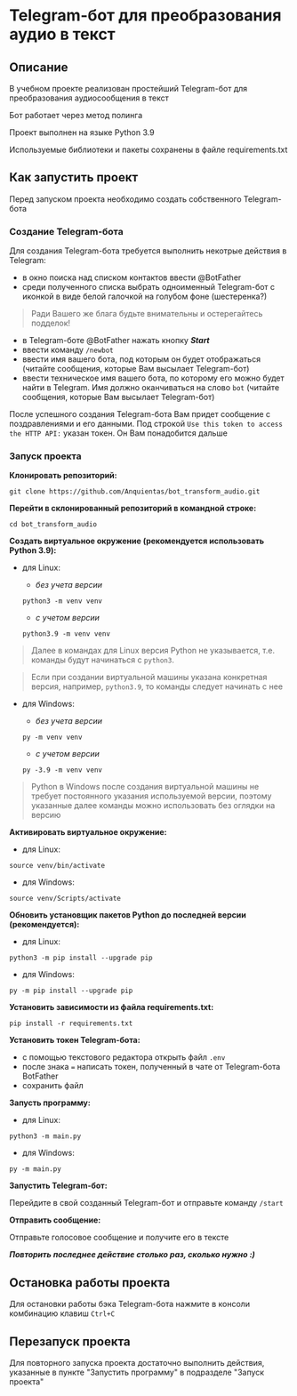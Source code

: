 # Telegram-бот для преобразования аудио в текст

## Описание
В учебном проекте реализован простейший Telegram-бот для преобразования аудиосообщения в текст

Бот работает через метод полинга

Проект выполнен на языке Python 3.9

Используемые библиотеки и пакеты сохранены в файле requirements.txt

## Как запустить проект

Перед запуском проекта необходимо создать собственного Telegram-бота

### Создание Telegram-бота

Для создания Telegram-бота требуется выполнить некотрые действия в Telegram:

* в окно поиска над списком контактов ввести @BotFather
* среди полученного списка выбрать одноименный Telegram-бот с иконкой в виде белой галочкой на голубом фоне (шестеренка?)

> Ради Вашего же блага будьте внимательны и остерегайтесь подделок!

* в Telegram-боте @BotFather нажать кнопку ***Start***
* ввести команду ```/newbot```
* ввести имя вашего бота, под которым он будет отображаться (читайте сообщения, которые Вам высылает Telegram-бот)
* ввести техническое имя вашего бота, по которому его можно будет найти в Telegram. Имя должно оканчиваться на слово ```bot``` (читайте сообщения, которые Вам высылает Telegram-бот)

После успешного создания Telegram-бота Вам придет сообщение с поздравлениями и его данными. Под строкой ```Use this token to access the HTTP API:``` указан токен. Он Вам понадобится дальше

### Запуск проекта

**Клонировать репозиторий:**

```
git clone https://github.com/Anquientas/bot_transform_audio.git
```

**Перейти в склонированный репозиторий в командной строке:**

```
cd bot_transform_audio
```

**Cоздать  виртуальное окружение (рекомендуется использовать Python 3.9):**

* для Linux:

    + *без учета версии*

    ```
    python3 -m venv venv
    ```

    + *с учетом версии*

    ```
    python3.9 -m venv venv
    ```

> Далее в командах для Linux версия Python не указывается, т.е. команды будут начинаться с ```python3```.

> Если при создании виртуальной машины указана конкретная версия, например, ```python3.9```,  то команды следует начинать с нее

* для Windows:

    + *без учета версии*

    ```
    py -m venv venv
    ```

    + *с учетом версии*

    ```
    py -3.9 -m venv venv
    ```

> Python в Windows после создания виртуальной машины не требует постоянного указания используемой версии, поэтому указанные далее команды можно использовать без оглядки на версию

**Активировать виртуальное окружение:**

* для Linux:

```
source venv/bin/activate
```

* для Windows:

```
source venv/Scripts/activate
```

**Обновить установщик пакетов Python до последней версии (рекомендуется):**

* для Linux:

```
python3 -m pip install --upgrade pip
```

* для Windows:

```
py -m pip install --upgrade pip
```

**Установить зависимости из файла requirements.txt:**

```
pip install -r requirements.txt
```

**Установить токен Telegram-бота:**

 * с помощью текстового редактора открыть файл ```.env```
 * после знака ```=``` написать токен, полученный в чате от Telegram-бота BotFather
 * сохранить файл

**Запусть программу:**

* для Linux:

```
python3 -m main.py
```

* для Windows:

```
py -m main.py
```

**Запустить Telegram-бот:**

Перейдите в свой созданный Telegram-бот и отправьте команду ```/start```

**Отправить сообщение:**

Отправьте голосовое сообщение и получите его в тексте

***Повторить последнее действие столько раз, сколько нужно :)***

## Остановка работы проекта

Для остановки работы бэка Telegram-бота нажмите в консоли комбинацию клавиш ```Ctrl+C```

## Перезапуск проекта

Для повторного запуска проекта достаточно выполнить действия, указанные в пункте "Запустить программу" в подразделе "Запуск проекта"
